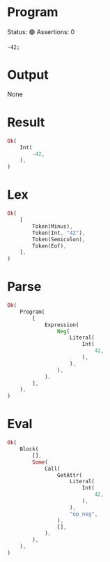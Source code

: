 # Program
Status: 🟢
Assertions: 0

```rustleaf
-42;
```

# Output
None

# Result
```rust
Ok(
    Int(
        -42,
    ),
)
```

# Lex
```rust
Ok(
    [
        Token(Minus),
        Token(Int, "42"),
        Token(Semicolon),
        Token(Eof),
    ],
)
```

# Parse
```rust
Ok(
    Program(
        [
            Expression(
                Neg(
                    Literal(
                        Int(
                            42,
                        ),
                    ),
                ),
            ),
        ],
    ),
)
```

# Eval
```rust
Ok(
    Block(
        [],
        Some(
            Call(
                GetAttr(
                    Literal(
                        Int(
                            42,
                        ),
                    ),
                    "op_neg",
                ),
                [],
            ),
        ),
    ),
)
```